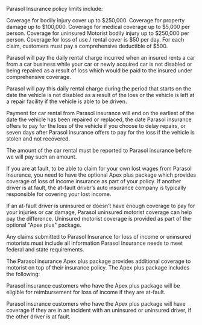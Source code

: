 
Parasol Insurance policy limits include:

Coverage for bodily injury cover up to $250,000.
Coverage for property damage up to $100,000.
Coverage for medical coverage up to $5,000 per person.
Coverage for uninsured Motorist bodily injury up to $250,000 per person.
Coverage for loss of use / rental cover is $50 per day.
For each claim, customers must pay a comprehensive deductible of $500.

Parasol will pay the daily rental charge incurred when an insured rents a car from a car business while your car or newly acquired car is not disabled or being repaired as a result of loss which would be paid to the insured under comprehensive coverage.

Parasol will pay this daily rental charge during the period that starts on the date the vehicle is not disabled as a result of the loss or the vehicle is left at a repair facility if the vehicle is able to be driven.

Payment for car rental from Parasol insurance will end on the earliest of the date the vehicle has been repaired or replaced, the date Parasol insurance offers to pay for the loss of the vehicle if you choose to delay repairs, or seven days after Parasol insurance offers to pay for the loss if the vehicle is stolen and not recovered.

The amount of the car rental must be reported to Parasol insurance before we will pay such an amount.

If you are at fault, to be able to claim for your own lost wages from Parasol Insurance, you need to have the optional Apex plus package which provides coverage of loss of income insurance as part of your policy.
If another driver is at fault, the at-fault driver’s auto insurance company is typically responsible for covering your lost income.

If an at-fault driver is uninsured or doesn’t have enough coverage to pay for your injuries or car damage, Parasol uninsured motorist coverage can help pay the difference. Uninsured motorist coverage is provided as part of the optional "Apex plus" package.

Any claims submitted to Parasol Insurance for loss of income or uninsured motorists must include all information Parasol Insurance needs to meet federal and state requirements.

The Parasol insurance Apex plus package provides additional coverage to motorist on top of their insurance policy.  The Apex plus package includes the following:

Parasol insurance customers who have the Apex plus package will be eligible for reimbursement for loss of income if they are at-fault.

Parasol insurance customers who have the Apex plus package will have coverage if they are in an incident with an uninsured or uninsured driver, if the other driver is at fault.
